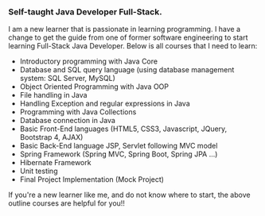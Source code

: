 ### Self-taught Java Developer Full-Stack.

I am a new learner that is passionate in learning programming. I have a change to get the guide from one of former software engineering to start learning Full-Stack Java Developer. 
Below is all courses that I need to learn: 
- Introductory programming with Java Core
- Database and SQL query language (using database management system: SQL Server, MySQL)
- Object Oriented Programming with Java OOP
- File handling in Java
- Handling Exception and regular expressions in Java
- Programming with Java Collections
- Database connection in Java
- Basic Front-End languages (HTML5, CSS3, Javascript, JQuery, Bootstrap 4, AJAX)
- Basic Back-End language JSP, Servlet following MVC model
- Spring Framework (Spring MVC, Spring Boot, Spring JPA ...)
- Hibernate Framework
- Unit testing
- Final Project Implementation (Mock Project)

If you're a new learner like me, and do not know where to start, the above outline courses are helpful for you!!
